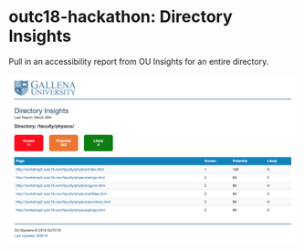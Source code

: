 # outc18-hackathon: Directory Insights

Pull in an accessibility report from OU Insights for an entire directory.

![Demo Screen](https://github.com/jessgusclark/outc18-hackathon/blob/master/docs/demo.png)
